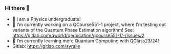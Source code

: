### Hi there 👋

- 📖 I am a Physics undergraduate!
- 🔭 I’m currently working on a QCourse551-1 project, where I'm testing out variants of the Quantum Phase Estimation algorithm! See: https://gitlab.com/qworld/qeducation/qcourse551-1/-/issues/2
- 🌱 I’m currently learning more Quantum Computing with QClass23/24!
- Gitlab: https://gitlab.com/syralie
  
<!--
**syralie/syralie** is a ✨ _special_ ✨ repository because its `README.md` (this file) appears on your GitHub profile.

Here are some ideas to get you started:

- 🔭 I’m currently working on ...
- 🌱 I’m currently learning ...
- 👯 I’m looking to collaborate on ...
- 🤔 I’m looking for help with ...
- 💬 Ask me about ...
- 📫 How to reach me: ...
- 😄 Pronouns: ...
- ⚡ Fun fact: ...
-->
